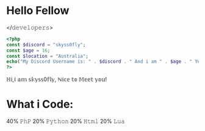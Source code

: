 # Hello Fellow
 </𝚍𝚎𝚟𝚎𝚕𝚘𝚙𝚎𝚛𝚜>

 ```php
<?php
const $discord = "skyss0fly";
const $age = 16;
const $location = "Australia";
echo("My Discord Username is: " . $discord . " And i am " . $age . " Years old from " . $location);
?>

```

ℍ𝕚,𝕚 𝕒𝕞 𝕤𝕜𝕪𝕤𝕤0𝕗𝕝𝕪, ℕ𝕚𝕔𝕖 𝕥𝕠 𝕄𝕖𝕖𝕥 𝕪𝕠𝕦!


# What i Code:
40% 𝙿𝚑𝙿
20% 𝙿𝚢𝚝𝚑𝚘𝚗
20% 𝙷𝚝𝚖𝚕
20% 𝙻𝚞𝚊

